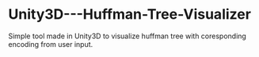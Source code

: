 # Unity3D---Huffman-Tree-Visualizer
Simple tool made in Unity3D to visualize huffman tree with coresponding encoding from user input.
